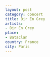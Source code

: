 ```yaml
---
layout: post
category: concert
title: Dir En Grey
artists: 
- Dir En Grey
place: 
- Bataclan
country: France
city: Paris
---
```



